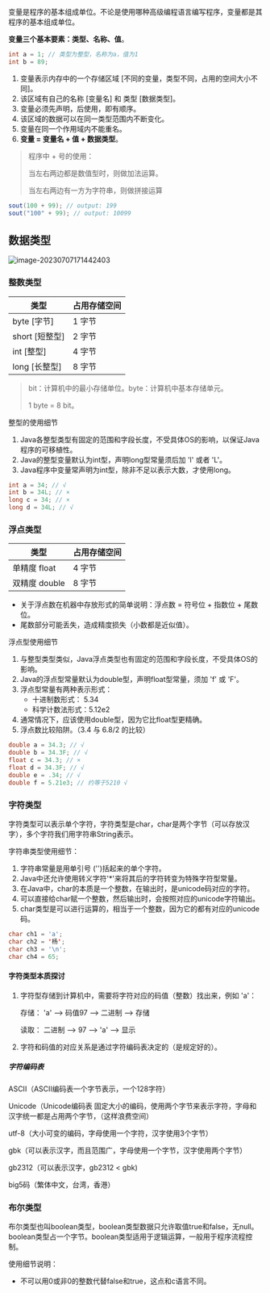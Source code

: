 变量是程序的基本组成单位。不论是使用哪种高级编程语言编写程序，变量都是其程序的基本组成单位。

**变量三个基本要素：类型、名称、值**。

```java
int a = 1; // 类型为整型，名称为a，值为1
int b = 89;
```

1. 变量表示内存中的一个存储区域 [不同的变量，类型不同，占用的空间大小不同]。
2. 该区域有自己的名称 [变量名] 和 类型 [数据类型]。
3. 变量必须先声明，后使用，即有顺序。
4. 该区域的数据可以在同一类型范围内不断变化。
5. 变量在同一个作用域内不能重名。
6. **变量 = 变量名 + 值 + 数据类型**。

> 程序中 + 号的使用：
>
> 当左右两边都是数值型时，则做加法运算。
>
> 当左右两边有一方为字符串，则做拼接运算

```java
sout(100 + 99); // output: 199
sout("100" + 99); // output: 10099
```

## 数据类型

![image-20230707171442403](https://cdn.789ak.com/img/image-20230707171442403.png)

### 整数类型

| 类型           | 占用存储空间 |
| -------------- | ------------ |
| byte [字节]    | 1 字节       |
| short [短整型] | 2 字节       |
| int [整型]     | 4 字节       |
| long [长整型]  | 8 字节       |

> bit：计算机中的最小存储单位。byte：计算机中基本存储单元。
>
> 1 byte = 8 bit。

整型的使用细节

1. Java各整型类型有固定的范围和字段长度，不受具体OS的影响，以保证Java程序的可移植性。
2. Java的整型变量默认为int型，声明long型常量须后加 'l' 或者 'L'。
3. Java程序中变量常声明为int型，除非不足以表示大数，才使用long。

```java
int a = 34; // √
int b = 34L; // ×
long c = 34; // ×
long d = 34L; // √
```

### 浮点类型

| 类型          | 占用存储空间 |
| ------------- | ------------ |
| 单精度 float  | 4 字节       |
| 双精度 double | 8 字节       |

- 关于浮点数在机器中存放形式的简单说明：浮点数 = 符号位 + 指数位 + 尾数位。
- 尾数部分可能丢失，造成精度损失（小数都是近似值）。

浮点型使用细节

1. 与整型类型类似，Java浮点类型也有固定的范围和字段长度，不受具体OS的影响。
2. Java的浮点型常量默认为double型，声明float型常量，须加 'f' 或 'F'。
3. 浮点型常量有两种表示形式：
   - 十进制数形式： 5.34 
   - 科学计数法形式：5.12e2
4. 通常情况下，应该使用double型，因为它比float型更精确。
5. 浮点数比较陷阱。（3.4 与 6.8/2 的比较）

```java
double a = 34.3; // √
double b = 34.3F; // √
float c = 34.3; // ×
float d = 34.3F; // √
double e = .34; // √
double f = 5.21e3; // 约等于5210 √
```

### 字符类型

字符类型可以表示单个字符，字符类型是char，char是两个字节（可以存放汉字），多个字符我们用字符串String表示。

字符串类型使用细节：

1. 字符串常量是用单引号 ('')括起来的单个字符。
2. Java中还允许使用转义字符'\*\'来将其后的字符转变为特殊字符型常量。
3. 在Java中，char的本质是一个整数，在输出时，是unicode码对应的字符。
4. 可以直接给char赋一个整数，然后输出时，会按照对应的unicode字符输出。
5. char类型是可以进行运算的，相当于一个整数，因为它的都有对应的unicode码。

```java
char ch1 = 'a';
char ch2 = '杨';
char ch3 = '\n';
char ch4 = 65;
```

#### 字符类型本质探讨

1. 字符型存储到计算机中，需要将字符对应的码值（整数）找出来，例如 'a'：

   存储： 'a' --> 码值97 --> 二进制 --> 存储

   读取： 二进制 --> 97 --> 'a' --> 显示

2. 字符和码值的对应关系是通过字符编码表决定的（是规定好的）。

##### 字符编码表

ASCII（ASCII编码表一个字节表示，一个128字符）

Unicode（Unicode编码表 固定大小的编码，使用两个字节来表示字符，字母和汉字统一都是占用两个字节，（这样浪费空间）

utf-8（大小可变的编码，字母使用一个字符，汉字使用3个字节）

gbk（可以表示汉字，而且范围广，字母使用一个字节，汉字使用两个字节）

gb2312（可以表示汉字，gb2312 < gbk)

big5码（繁体中文，台湾，香港）

### 布尔类型

布尔类型也叫boolean类型，boolean类型数据只允许取值true和false，无null。boolean类型占一个字节。boolean类型适用于逻辑运算，一般用于程序流程控制。

使用细节说明：

- 不可以用0或非0的整数代替false和true，这点和c语言不同。

